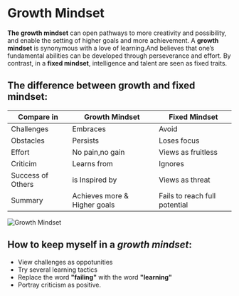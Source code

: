 # Growth Mindset
**The growth mindset** can open pathways to more creativity and possibility, and enable the setting of higher goals and more achievement.
A **growth mindset** is synonymous with a love of learning.And believes that one’s fundamental abilities can be developed through perseverance and effort.
By contrast, in a **fixed mindset**, intelligence and talent are seen as fixed traits.

## The difference between growth and fixed mindset:

| Compare in                    | Growth Mindset                | Fixed Mindset                 |
| ----------------------------- | ----------------------------- | ----------------------------- |
| Challenges                    | Embraces                      | Avoid                         |
| Obstacles                     | Persists                      | Loses focus                   |
| Effort                        | No pain,no gain               | Views as fruitless            |
| Criticim                      | Learns from                   | Ignores                       |
| Success of Others             | is Inspired by                | Views as threat               |
| Summary                       | Achieves more & Higher goals  | Fails to reach full potential |

![Growth Mindset](https://www.pinclipart.com/picdir/big/121-1210322_clip-art-black-and-white-activity-the-truth.png)

## How to keep myself in a _growth mindset_: ##
* View challenges as oppotunities
* Try several learning tactics
* Replace the word **"failing"** with the word **"learning"**
* Portray criticism as positive.


